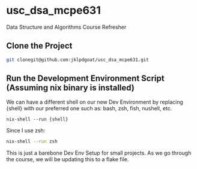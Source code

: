 # usc_dsa_mcpe631
Data Structure and Algorithms Course Refresher

## Clone the Project
```bash
git clonegit@github.com:jklpdgoat/usc_dsa_mcpe631.git
```

## Run the Development Environment Script (Assuming nix binary is installed)
We can have a different shell on our new Dev Environment by replacing {shell} with
our preferred one such as: bash, zsh, fish, nushell, etc. 

`nix-shell --run {shell}`

Since I use zsh:
```bash
nix-shell --run zsh
```

This is just a barebone Dev Env Setup for small projects. As we go through the course,
we will be updating this to a flake file.
